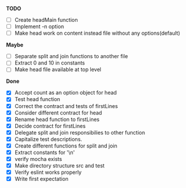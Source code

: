 **TODO**

- [ ] Create headMain function
- [ ] Implement -n option
- [ ] Make head work on content instead file without any options(default)

**Maybe**

- [ ] Separate split and join functions to another file
- [ ] Extract 0 and 10 in constants
- [ ] Make head file available at top level 

**Done**

- [X] Accept count as an option object for head
- [X] Test head function
- [X] Correct the contract and tests of firstLines
- [X] Consider different contract for head
- [X] Rename head function to firstLines
- [X] Decide contract for firstLines
- [X] Delegate split and join responsibilies to other function
- [X] Capitalize test descriptions.
- [X] Create different functions for split and join
- [X] Extract constants for '\n'
- [X] verify mocha exists
- [X] Make directory structure src and test
- [X] Verify eslint works properly
- [X] Write first expectation